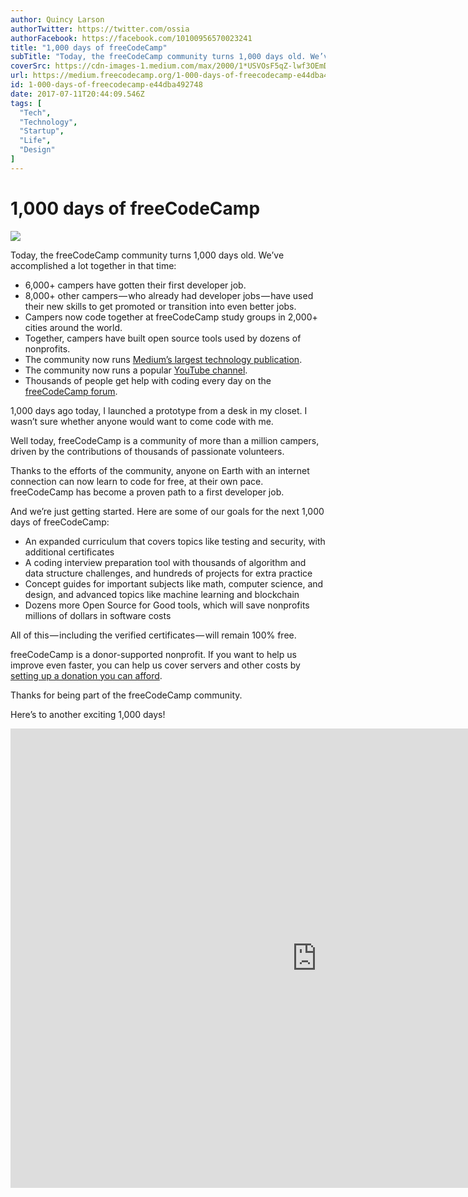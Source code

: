 ```yaml
---
author: Quincy Larson
authorTwitter: https://twitter.com/ossia
authorFacebook: https://facebook.com/10100956570023241
title: "1,000 days of freeCodeCamp"
subTitle: "Today, the freeCodeCamp community turns 1,000 days old. We’ve accomplished a lot together in that time:..."
coverSrc: https://cdn-images-1.medium.com/max/2000/1*USVOsF5qZ-lwf3OEmDZpJw.png
url: https://medium.freecodecamp.org/1-000-days-of-freecodecamp-e44dba492748
id: 1-000-days-of-freecodecamp-e44dba492748
date: 2017-07-11T20:44:09.546Z
tags: [
  "Tech",
  "Technology",
  "Startup",
  "Life",
  "Design"
]
---
```

# 1,000 days of freeCodeCamp







![](https://cdn-images-1.medium.com/max/2000/1*USVOsF5qZ-lwf3OEmDZpJw.png)







Today, the freeCodeCamp community turns 1,000 days old. We’ve accomplished a lot together in that time:

*   6,000+ campers have gotten their first developer job.
*   8,000+ other campers — who already had developer jobs — have used their new skills to get promoted or transition into even better jobs.
*   Campers now code together at freeCodeCamp study groups in 2,000+ cities around the world.
*   Together, campers have built open source tools used by dozens of nonprofits.
*   The community now runs [Medium’s largest technology publication](https://fcc.im/2tFIKpR).
*   The community now runs a popular [YouTube channel](https://fcc.im/2tFvCBf).
*   Thousands of people get help with coding every day on the [freeCodeCamp forum](https://fcc.im/2sNa8iF).

1,000 days ago today, I launched a prototype from a desk in my closet. I wasn’t sure whether anyone would want to come code with me.

Well today, freeCodeCamp is a community of more than a million campers, driven by the contributions of thousands of passionate volunteers.

Thanks to the efforts of the community, anyone on Earth with an internet connection can now learn to code for free, at their own pace. freeCodeCamp has become a proven path to a first developer job.

And we’re just getting started. Here are some of our goals for the next 1,000 days of freeCodeCamp:

*   An expanded curriculum that covers topics like testing and security, with additional certificates
*   A coding interview preparation tool with thousands of algorithm and data structure challenges, and hundreds of projects for extra practice
*   Concept guides for important subjects like math, computer science, and design, and advanced topics like machine learning and blockchain
*   Dozens more Open Source for Good tools, which will save nonprofits millions of dollars in software costs

All of this — including the verified certificates — will remain 100% free.

freeCodeCamp is a donor-supported nonprofit. If you want to help us improve even faster, you can help us cover servers and other costs by [setting up a donation you can afford](https://fcc.im/2tblnB1).

Thanks for being part of the freeCodeCamp community.

Here’s to another exciting 1,000 days!









<iframe data-width="640" data-height="480" width="980" height="735" src="https://medium.freecodecamp.org/media/0b3b0d1ec5e9ba645dc82c428a3d4e21?postId=e44dba492748" data-media-id="0b3b0d1ec5e9ba645dc82c428a3d4e21" data-thumbnail="https://i.embed.ly/1/image?url=https%3A%2F%2Fi.ytimg.com%2Fvi%2Fg1aj9nFfac4%2Fhqdefault.jpg&amp;key=a19fcc184b9711e1b4764040d3dc5c07" allowfullscreen="" frameborder="0"></iframe>












